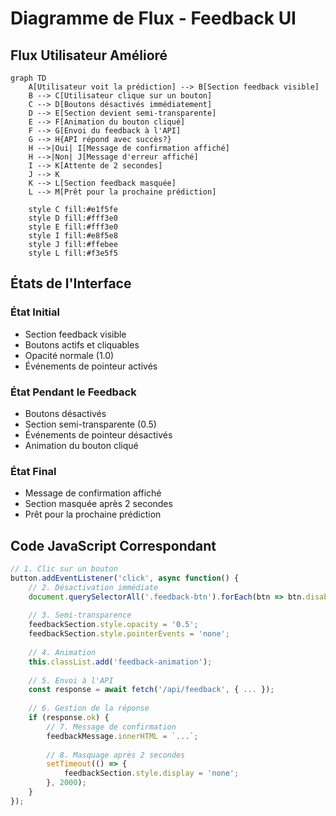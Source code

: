 # Diagramme de Flux - Feedback UI

## Flux Utilisateur Amélioré

```mermaid
graph TD
    A[Utilisateur voit la prédiction] --> B[Section feedback visible]
    B --> C[Utilisateur clique sur un bouton]
    C --> D[Boutons désactivés immédiatement]
    D --> E[Section devient semi-transparente]
    E --> F[Animation du bouton cliqué]
    F --> G[Envoi du feedback à l'API]
    G --> H{API répond avec succès?}
    H -->|Oui| I[Message de confirmation affiché]
    H -->|Non| J[Message d'erreur affiché]
    I --> K[Attente de 2 secondes]
    J --> K
    K --> L[Section feedback masquée]
    L --> M[Prêt pour la prochaine prédiction]
    
    style C fill:#e1f5fe
    style D fill:#fff3e0
    style E fill:#fff3e0
    style I fill:#e8f5e8
    style J fill:#ffebee
    style L fill:#f3e5f5
```

## États de l'Interface

### État Initial
- Section feedback visible
- Boutons actifs et cliquables
- Opacité normale (1.0)
- Événements de pointeur activés

### État Pendant le Feedback
- Boutons désactivés
- Section semi-transparente (0.5)
- Événements de pointeur désactivés
- Animation du bouton cliqué

### État Final
- Message de confirmation affiché
- Section masquée après 2 secondes
- Prêt pour la prochaine prédiction

## Code JavaScript Correspondant

```javascript
// 1. Clic sur un bouton
button.addEventListener('click', async function() {
    // 2. Désactivation immédiate
    document.querySelectorAll('.feedback-btn').forEach(btn => btn.disabled = true);
    
    // 3. Semi-transparence
    feedbackSection.style.opacity = '0.5';
    feedbackSection.style.pointerEvents = 'none';
    
    // 4. Animation
    this.classList.add('feedback-animation');
    
    // 5. Envoi à l'API
    const response = await fetch('/api/feedback', { ... });
    
    // 6. Gestion de la réponse
    if (response.ok) {
        // 7. Message de confirmation
        feedbackMessage.innerHTML = `...`;
        
        // 8. Masquage après 2 secondes
        setTimeout(() => {
            feedbackSection.style.display = 'none';
        }, 2000);
    }
});
```
